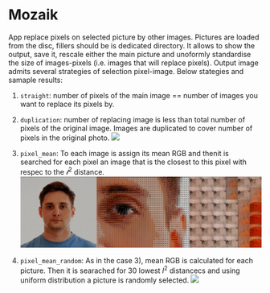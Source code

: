 # Mozaik
App replace pixels on selected picture by other images.
Pictures are loaded from the disc, fillers should be is dedicated directory.
It allows to show the output, save it, rescale either the main picture and unoformly standardise the size of images-pixels (i.e. images that will replace pixels).
Output image admits several strategies of selection pixel-image. Below stategies and samaple results:
1) `straight`: number of pixels of the main image == number of images you want to replace its pixels by.

2) `duplication`: number of replacing image is less than total number of pixels of the original image. Images are duplicated to cover number of pixels in the original photo.
![](https://github.com/dariusz-piekarz/Mozaik/blob/master/duplication.png)
3) `pixel_mean`: To each image is assign its mean RGB and thenit is searched for each pixel an image that is the closest to this pixel with respec to the $\mathcal{l}^2$ distance.
![](https://github.com/dariusz-piekarz/Mozaik/blob/master/pixel_mean.png)
4)  `pixel_mean_random`: As in the case 3), mean RGB is calculated for each picture. Then it is searached for 30 lowest $l^2$ distancecs and using uniform distribution a picture is randomly selected.
![](https://github.com/dariusz-piekarz/Mozaik/blob/master/pixel_mean_random.png)
